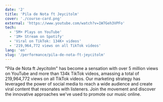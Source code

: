 ```yaml
---
date: '2'
title: 'Pila de Nota ft Jeycitolm'
cover: './course-card.png'
external: 'https://www.youtube.com/watch?v=1W7Geh3VPFo'
tech:
  - '5M+ Plays on YouTube'          
  - '1M+ Stream on Spotify'
  - 'Viral on TikTok: 134K+ videos'
  - '219,964,772 views on all TikTok videos'
lang: 'en'
slug: '/performance/pila-de-nota-ft-jeycitolm'
---
```


"Pila de Nota ft Jeycitolm" has become a sensation with over 5 million views on YouTube and more than 134k TikTok videos, amassing a total of 219,964,772 views on all TikTok videos. Our marketing strategy has leveraged the power of social media to reach a wide audience and create viral content that resonates with listeners. Join the movement and discover the innovative approaches we've used to promote our music online.
